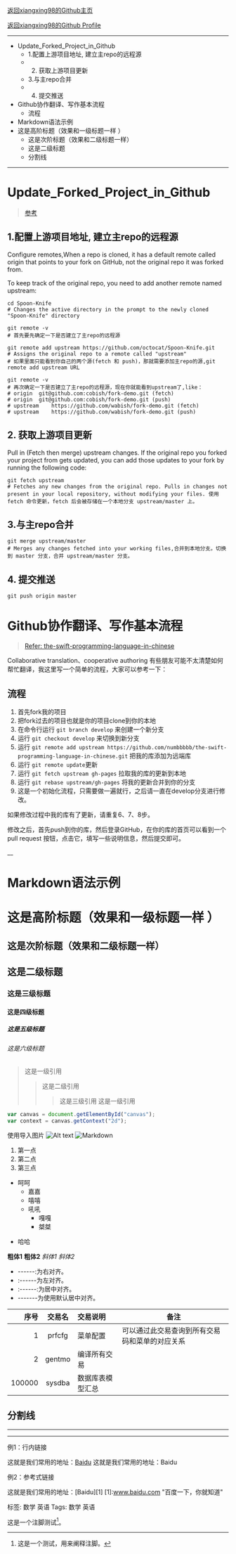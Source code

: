 [返回xiangxing98的Github主页](https://xiangxing98.github.io/ "返回xiangxing98的Github主页")

[返回xiangxing98的Github Profile](https://github.com/xiangxing98/ "返回xiangxing98的Github Profile")

<!--
 * @ Title:		Update_Forked_Project_in_Github.md
 * @ Authors:	siqin.hou (xiangxing985529@163.com)
 * @ Date:		2017-05-20 13:13:55
 * @ Version:	
-->
---

<!-- MarkdownTOC -->

- Update_Forked_Project_in_Github
    - 1.配置上游项目地址, 建立主repo的远程源
    - 2. 获取上游项目更新
    - 3.与主repo合并
    - 4. 提交推送
- Github协作翻译、写作基本流程
    - 流程
- Markdown语法示例
- 这是高阶标题（效果和一级标题一样 ）
    - 这是次阶标题（效果和二级标题一样）
    - 这是二级标题
    - 分割线

<!-- /MarkdownTOC -->

---

# Update_Forked_Project_in_Github
> [参考](https://www.zhihu.com/question/20393785/answer/30725725 "zhihu answer")

## 1.配置上游项目地址, 建立主repo的远程源
Configure remotes,When a repo is cloned, it has a default remote called origin that points to your fork on GitHub, not the original repo it was forked from. 

To keep track of the original repo, you need to add another remote named upstream:

```
cd Spoon-Knife
# Changes the active directory in the prompt to the newly cloned "Spoon-Knife" directory

git remote -v
# 首先要先确定一下是否建立了主repo的远程源

git remote add upstream https://github.com/octocat/Spoon-Knife.git
# Assigns the original repo to a remote called "upstream"
# 如果里面只能看到你自己的两个源(fetch 和 push)，那就需要添加主repo的源,git remote add upstream URL

git remote -v
# 再次确定一下是否建立了主repo的远程源，现在你就能看到upstream了,like：
# origin  git@github.com:cobish/fork-demo.git (fetch)
# origin  git@github.com:cobish/fork-demo.git (push)
# upstream    https://github.com/wabish/fork-demo.git (fetch)
# upstream    https://github.com/wabish/fork-demo.git (push)
```

## 2. 获取上游项目更新
Pull in (Fetch then merge) upstream changes. If the original repo you forked your project from gets updated, you can add those updates to your fork by running the following code:
```
git fetch upstream
# Fetches any new changes from the original repo. Pulls in changes not present in your local repository, without modifying your files. 使用 fetch 命令更新，fetch 后会被存储在一个本地分支 upstream/master 上。
```

## 3.与主repo合并
```
git merge upstream/master
# Merges any changes fetched into your working files,合并到本地分支。切换到 master 分支，合并 upstream/master 分支。
```

## 4. 提交推送
```
git push origin master
```


# Github协作翻译、写作基本流程
> [Refer: the-swift-programming-language-in-chinese](https://github.com/numbbbbb/the-swift-programming-language-in-chinese "the-swift-programming-language-in-chinese")

Collaborative translation、cooperative authoring
有些朋友可能不太清楚如何帮忙翻译，我这里写一个简单的流程，大家可以参考一下：

## 流程
1. 首先fork我的项目
2. 把fork过去的项目也就是你的项目clone到你的本地
3. 在命令行运行 `git branch develop` 来创建一个新分支
4. 运行 `git checkout develop` 来切换到新分支
5. 运行 `git remote add upstream https://github.com/numbbbbb/the-swift-programming-language-in-chinese.git` 把我的库添加为远端库
5. 运行 `git remote update`更新
6. 运行 `git fetch upstream gh-pages` 拉取我的库的更新到本地
7. 运行 `git rebase upstream/gh-pages` 将我的更新合并到你的分支
8. 这是一个初始化流程，只需要做一遍就行，之后请一直在develop分支进行修改。

如果修改过程中我的库有了更新，请重复6、7、8步。

修改之后，首先push到你的库，然后登录GitHub，在你的库的首页可以看到一个 pull request 按钮，点击它，填写一些说明信息，然后提交即可。


__
# Markdown语法示例

这是高阶标题（效果和一级标题一样 ）
========

这是次阶标题（效果和二级标题一样）
--------------

## 这是二级标题

### 这是三级标题

#### 这是四级标题

##### 这是五级标题

###### 这是六级标题

> 这是一级引用
>>这是二级引用
>>> 这是三级引用
>这是一级引用

```javascript 
var canvas = document.getElementById("canvas"); 
var context = canvas.getContext("2d"); 
```

使用导入图片
![Alt text](/path/to/img.jpg "Optional title")
![Markdown](http://images.cnitblog.com/blog/404392/201501/122257231047591.jpg)

1. 第一点
2. 第二点
4. 第三点

+ 呵呵
    * 嘉嘉
    - 嘻嘻
    - 吼吼
        - 嘎嘎
        + 桀桀
* 哈哈

 **粗体1**    __粗体2__
 *斜体1*    _斜体2_

 * ------:为右对齐。 
* :------为左对齐。 
* :------:为居中对齐。 
* -------为使用默认居中对齐。

|         序号    |    交易名    |    交易说明    |    备注    |
|    ------: |    :-------:    |    :---------   |    ------    |
|    1    |    prfcfg    |    菜单配置    |    可以通过此交易查询到所有交易码和菜单的对应关系    |
|    2    |    gentmo    |    编译所有交易    |    |
|    100000    |    sysdba    |    数据库表模型汇总    |    |

分割线
---
***
* * *

例1：行内链接

这就是我们常用的地址：[Baidu](www.baidu.com "百度一下，你就知道" )
这就是我们常用的地址：Baidu

例2：参考式链接

这就是我们常用的地址：[Baidu][1]
[1]:www.baidu.com "百度一下，你就知道" 

标签: 数学 英语
Tags: 数学 英语

这是一个注脚测试[^footer1]。
[^footer1]: 这是一个测试，用来阐释注脚。
